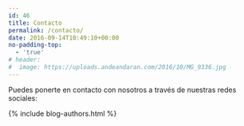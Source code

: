 ```yaml
---
id: 46
title: Contacto
permalink: /contacto/
date: 2016-09-14T10:49:10+00:00
no-padding-top:
  - 'true'
# header:
#  image: https://uploads.andeandaran.com/2016/10/MG_9336.jpg
---
```


Puedes ponerte en contacto con nosotros a través de nuestras redes sociales:

{% include blog-authors.html %}